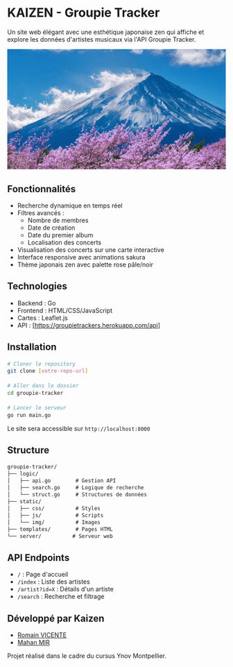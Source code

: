 # KAIZEN - Groupie Tracker

Un site web élégant avec une esthétique japonaise zen qui affiche et explore les données d'artistes musicaux via l'API Groupie Tracker.

![Theme](static/img/fuji.gif)

## Fonctionnalités

- Recherche dynamique en temps réel
- Filtres avancés :
  - Nombre de membres
  - Date de création
  - Date du premier album
  - Localisation des concerts
- Visualisation des concerts sur une carte interactive
- Interface responsive avec animations sakura
- Thème japonais zen avec palette rose pâle/noir

## Technologies

- Backend : Go
- Frontend : HTML/CSS/JavaScript
- Cartes : Leaflet.js
- API : [https://groupietrackers.herokuapp.com/api]

## Installation

```bash
# Cloner le repository
git clone [votre-repo-url]

# Aller dans le dossier
cd groupie-tracker

# Lancer le serveur
go run main.go
```

Le site sera accessible sur `http://localhost:8000`

## Structure

```
groupie-tracker/
├── logic/
│   ├── api.go        # Gestion API
│   ├── search.go     # Logique de recherche
│   └── struct.go     # Structures de données
├── static/
│   ├── css/          # Styles
│   ├── js/           # Scripts
│   └── img/          # Images
├── templates/        # Pages HTML
└── server/          # Serveur web
```

## API Endpoints

- `/` : Page d'accueil
- `/index` : Liste des artistes
- `/artist?id=X` : Détails d'un artiste
- `/search` : Recherche et filtrage

## Développé par Kaizen

- [Romain VICENTE](https://github.com/Velapsis)
- [Mahan MIR](https://github.com/Nothypaa)

Projet réalisé dans le cadre du cursus Ynov Montpellier.